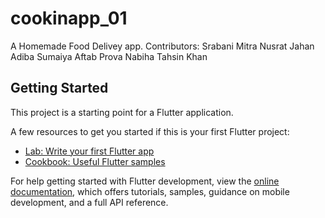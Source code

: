 # cookinapp_01

A Homemade Food Delivey app.
Contributors:
Srabani Mitra
Nusrat Jahan Adiba
Sumaiya Aftab Prova
Nabiha Tahsin Khan

## Getting Started

This project is a starting point for a Flutter application.

A few resources to get you started if this is your first Flutter project:

- [Lab: Write your first Flutter app](https://docs.flutter.dev/get-started/codelab)
- [Cookbook: Useful Flutter samples](https://docs.flutter.dev/cookbook)

For help getting started with Flutter development, view the
[online documentation](https://docs.flutter.dev/), which offers tutorials,
samples, guidance on mobile development, and a full API reference.
